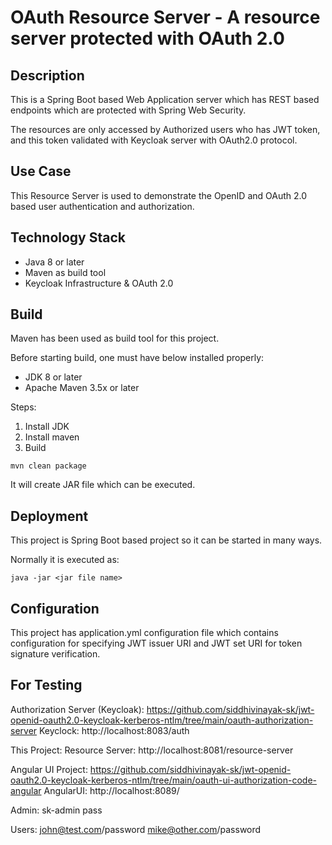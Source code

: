# OAuth Resource Server - A resource server protected with OAuth 2.0

## Description
This is a Spring Boot based Web Application server which has REST based endpoints which are protected with Spring Web Security.

The resources are only accessed by Authorized users who has JWT token, and this token validated with Keycloak server with OAuth2.0 protocol.

## Use Case
This Resource Server is used to demonstrate the OpenID and OAuth 2.0 based user authentication and authorization.

## Technology Stack
- Java 8 or later
- Maven as build tool
- Keycloak Infrastructure & OAuth 2.0


## Build
Maven has been used as build tool for this project.

Before starting build, one must have below installed properly:
- JDK 8 or later
- Apache Maven 3.5x or later

Steps:
1. Install JDK
2. Install maven
3. Build
```
mvn clean package
```
It will create JAR file which can be executed.

## Deployment 
This project is Spring Boot based project so it can be started in many ways.

Normally it is executed as:
```
java -jar <jar file name>
```

## Configuration
This project has application.yml configuration file which contains configuration for specifying JWT issuer URI and JWT set URI for token signature verification.


## For Testing

Authorization Server (Keycloak): https://github.com/siddhivinayak-sk/jwt-openid-oauth2.0-keycloak-kerberos-ntlm/tree/main/oauth-authorization-server
Keyclock: http://localhost:8083/auth

This Project:
Resource Server: http://localhost:8081/resource-server

Angular UI Project: https://github.com/siddhivinayak-sk/jwt-openid-oauth2.0-keycloak-kerberos-ntlm/tree/main/oauth-ui-authorization-code-angular
AngularUI: http://localhost:8089/

Admin:
sk-admin
pass

Users:
john@test.com/password
mike@other.com/password
